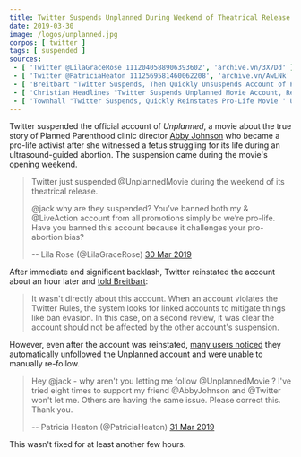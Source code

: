 ```yaml
---
title: Twitter Suspends Unplanned During Weekend of Theatrical Release (Quickly Reinstates)
date: 2019-03-30
image: /logos/unplanned.jpg
corpos: [ twitter ]
tags: [ suspended ]
sources:
 - [ 'Twitter @LilaGraceRose 1112040588906393602', 'archive.vn/3X7Dd' ]
 - [ 'Twitter @PatriciaHeaton 1112569581460062208', 'archive.vn/AwLNk' ]
 - [ 'Breitbart "Twitter Suspends, Then Quickly Unsuspends Account of Pro-Life Movie ''Unplanned'' During Release Week" by Allum Bokhari (30 Mar 2019)', 'archive.vn/f16kc' ]
 - [ 'Christian Headlines "Twitter Suspends Unplanned Movie Account, Refuses to Let Twitter Users Follow the Account" by Kayla Koslosky (1 Apr 2019)', 'archive.vn/dLrdZ' ]
 - [ 'Townhall "Twitter Suspends, Quickly Reinstates Pro-Life Movie ''Unplanned'' On Opening Weekend" by Beth Baumann (30 Mar 2019)', 'archive.vn/5oJdc' ]
---
```


Twitter suspended the official account of _Unplanned_, a movie about the true
story of Planned Parenthood clinic director [Abby
Johnson](https://www.abbyjohnson.org/thanks-for-stopping-by) who became a
pro-life activist after she witnessed a fetus struggling for its life during
an ultrasound-guided abortion. The suspension came during the movie's opening
weekend.

> Twitter just suspended @UnplannedMovie during the weekend of its theatrical
> release.
>
> @jack why are they suspended? You’ve banned both my & @LiveAction account
> from all promotions simply bc we’re pro-life. Have you banned this account
> because it challenges your pro-abortion bias?
>
> -- Lila Rose (@LilaGraceRose) [30 Mar 2019](https://archive.vn/3X7Dd)

After immediate and significant backlash, Twitter reinstated the account about
an hour later and [told
Breitbart](https://archive.vn/f16kc#selection-585.0-585.290):
> It wasn't directly about this account. When an account violates the Twitter
> Rules, the system looks for linked accounts to mitigate things like ban
> evasion. In this case, on a second review, it was clear the account should
> not be affected by the other account's suspension.

However, even after the account was reinstated, [many users
noticed](https://archive.vn/dLrdZ#selection-913.2-929.49) they automatically
unfollowed the Unplanned account and were unable to manually re-follow.
> Hey @jack - why aren't you letting me follow @UnplannedMovie ? I've tried
> eight times to support my friend @AbbyJohnson and @Twitter won't let me.
> Others are having the same issue. Please correct this. Thank you.
>
> -- Patricia Heaton (@PatriciaHeaton) [31 Mar 2019](https://archive.vn/AwLNk)

This wasn't fixed for at least another few hours.
